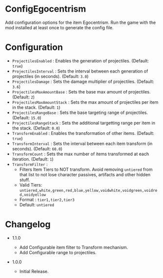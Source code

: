 # ConfigEgocentrism
 
Add configuration options for the item Egocentrism. Run the game with the mod installed at least once to generate the config file.

# Configuration

- `ProjectilesEnabled` : Enables the generation of projectiles. (Default: `true`)
- `ProjectilesInterval` : Sets the interval between each generation of projectiles (in seconds). (Default: `3.0`)
- `ProjectilesDamage` : Sets the damage multiplier of projectiles. (Default: `3.6`)
- `ProjectilesMaxAmountBase` : Sets the base max amount of projectiles. (Default: `2`)
- `ProjectilesMaxAmountStack` : Sets the max amount of projectiles per item in the stack. (Default: `1`)
- `ProjectilesRangeBase` : Sets the base targeting range of projectiles. (Default: `15.0`)
- `ProjectilesRangeStack` : Sets the additional targetting range per item in the stack. (Default: `0.0`)
- `TransformEnabled` : Enables the transformation of other items. (Default: `true`)
- `TransformInterval` : Sets the interval between each item transform (in seconds). (Default: `60.0`)
- `TransformCount` : Sets the max number of items transformed at each iteration. (Default: `1`)
- `TransformFilter` : 
	- Filters Item Tiers to NOT transform. Avoid removing `untiered` from that list to not lose character passives, artifacts and other hidden stuff.
	- Valid Tiers: `untiered,white,green,red,blue,yellow,voidwhite,voidgreen,voidred,voidyellow`
	- Format : `tier1,tier2,tier3`
	- Default: `untiered`

# Changelog 

- 1.1.0
	- Add Configurable item filter to Transform mechanism.
	- Add Configurable range to projectiles.
	
- 1.0.0 
	- Initial Release.